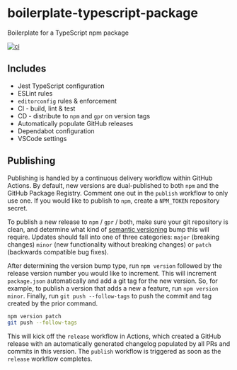 # boilerplate-typescript-package

Boilerplate for a TypeScript npm package

[![ci](https://github.com/jessety/boilerplate-typescript-package/workflows/ci/badge.svg)](https://github.com/jessety/boilerplate-typescript-package/actions/workflows/ci.yml)

## Includes

- Jest TypeScript configuration
- ESLint rules
- `editorconfig` rules & enforcement
- CI - build, lint & test
- CD - distribute to `npm` and `gpr` on version tags
- Automatically populate GitHub releases
- Dependabot configuration
- VSCode settings

## Publishing

Publishing is handled by a continuous delivery workflow within GitHub Actions. By default, new versions are dual-published to both `npm` and the GitHub Package Registry. Comment one out in the `publish` workflow to only use one. If you would like to publish to `npm`, create a `NPM_TOKEN` repository secret.

To publish a new release to `npm` / `gpr` / both, make sure your git repository is clean, and determine what kind of [semantic versioning](https://semver.org) bump this will require. Updates should fall into one of three categories: `major` (breaking changes) `minor` (new functionality without breaking changes) or `patch` (backwards compatible bug fixes).

After determining the version bump type, run `npm version` followed by the release version number you would like to increment. This will increment `package.json` automatically and add a git tag for the new version. So, for example, to publish a version that adds a new a feature, run `npm version minor`. Finally, run `git push --follow-tags` to push the commit and tag created by the prior command.

```sh
npm version patch
git push --follow-tags
```

This will kick off the `release` workflow in Actions, which created a GitHub release with an automatically generated changelog populated by all PRs and commits in this version. The `publish` workflow is triggered as soon as the `release` workflow completes.
